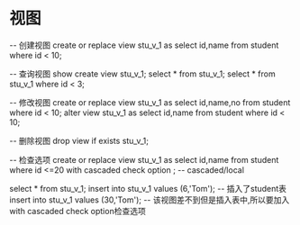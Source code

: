# 视图
-- 创建视图
create or replace view stu_v_1 as select id,name from student where id < 10;

-- 查询视图
show create view stu_v_1;
select * from stu_v_1;
select * from stu_v_1 where id < 3;

-- 修改视图
create or replace view stu_v_1 as select id,name,no from student where id < 10;
alter view stu_v_1 as select id,name from student where id < 10;

-- 删除视图
drop view if exists stu_v_1;

-- 检查选项
create or replace view stu_v_1 as select id,name from student where id <=20 with cascaded check option ; -- cascaded/local

select * from stu_v_1;
insert into stu_v_1 values (6,'Tom'); -- 插入了student表
insert into stu_v_1 values (30,'Tom'); -- 该视图差不到但是插入表中,所以要加入with cascaded check option检查选项
